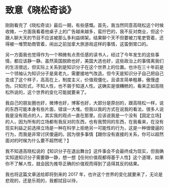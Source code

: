 # 致意《晓松奇谈》

刚刚看完了《晓松奇谈》最后一期，有些感慨。首先，我当然同意高晓松这个时候收摊，一方面我看着他桌子上的广告越来越多，蛮拧巴的，我不反对商业，但这个跟人聊大天的节目不应该被那么多利益绑架。结果聊个天不但要被刀笔吏管着，还得被一堆赞助商管着，闹出之前加拿大旅游局这样的事情，这蛮倒胃口的。

另一方面我也觉得作为一个稍微有点责任感的读书人，经过了今年发生的这些事情，都应该静一静。虽然英国脱欧也好，美国大选也好，这些政治上的事情离我们的生活很远，但实际上关系到是知识分子在这个世界上的位置。也许在三十年前是一个领袖认为知识分子是臭老九，需要接地气改造。但今天是知识分子自己把自己变成了这个样子，高高在上，制度主义，价值观僵化，且语言简单粗暴，傲慢虚伪。只知形式，不知人性，也不屑于知道人性。这确实是很糟糕的，看来正如高晓松所说的，这个世界的变化可能就要来了。

我自己的朋友圈也好，微博也好，博客也好，大部分是原创的，跟高晓松一样，说的东西可能本身有些片面，错误一大堆。但我以我的方式在说我的看法，很多人说我是没有观点的人，其实我的观点一直在那里。应该说我是一个没有【固定立场】的人，因为所有的立场都有我反对的东西，也有我赞同的东西，在我看来，在没有现实利益之前选择立场是一种在科学上拒绝另一可能性的行为，这是一种很傻逼的行为，而我是非常讨厌傻逼的。因为很多事情【跟你没有直接的关系，你可以超然面对的时候为什么要不超然呢？】

我不知道高晓松说的【知识分子在退出舞台】这件事会不会最终成为现实，但我确实知道知识分子需要静一静，想一想【任何价值观都得基于人性】这个道理，如果你不了解人性，就会因为推导正确的价值观而得到了适得其反的结果。

我也将这篇文章送给即将到来的 2017 年，也许这个世界的变化就要来了，无论是悲观的，还是乐观的，我都拭目以待，
